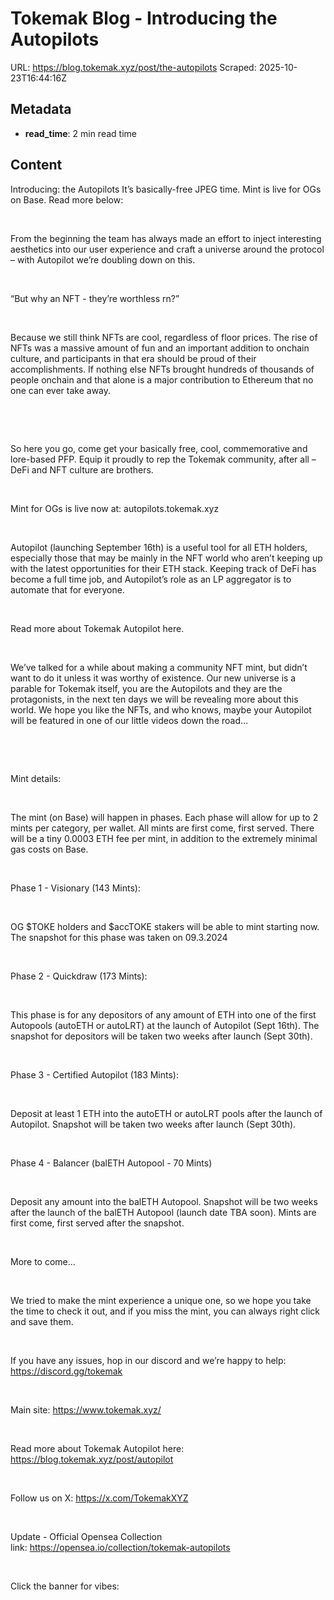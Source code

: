 # Tokemak Blog - Introducing the Autopilots

URL: https://blog.tokemak.xyz/post/the-autopilots
Scraped: 2025-10-23T16:44:16Z

## Metadata

- **read_time**: 2 min read time

## Content

Introducing: the Autopilots
It’s basically-free JPEG time. Mint is live for OGs on Base. Read more below: 

‍

From the beginning the team has always made an effort to inject interesting aesthetics into our user experience and craft a universe around the protocol – with Autopilot we’re doubling down on this. 

‍

“But why an NFT - they’re worthless rn?”        

‍

Because we still think NFTs are cool, regardless of floor prices. The rise of NFTs was a massive amount of fun and an important addition to onchain culture, and participants in that era should be proud of their accomplishments. If nothing else NFTs brought hundreds of thousands of people onchain and that alone is a major contribution to Ethereum that no one can ever take away.

‍

‍

So here you go, come get your basically free, cool, commemorative and lore-based PFP. Equip it proudly to rep the Tokemak community, after all – DeFi and NFT culture are brothers.

‍

Mint for OGs is live now at: autopilots.tokemak.xyz

‍

Autopilot (launching September 16th) is a useful tool for all ETH holders, especially those that may be mainly in the NFT world who aren’t keeping up with the latest opportunities for their ETH stack. Keeping track of DeFi has become a full time job, and Autopilot’s role as an LP aggregator is to automate that for everyone. 

‍

Read more about Tokemak Autopilot here.

‍

We’ve talked for a while about making a community NFT mint, but didn’t want to do it unless it was worthy of existence. Our new universe is a parable for Tokemak itself, you are the Autopilots and they are the protagonists, in the next ten days we will be revealing more about this world. We hope you like the NFTs, and who knows, maybe your Autopilot will be featured in one of our little videos down the road… 

‍

‍

Mint details: 

‍

The mint (on Base) will happen in phases. Each phase will allow for up to 2 mints per category, per wallet. All mints are first come, first served. There will be a tiny 0.0003 ETH fee per mint, in addition to the extremely minimal gas costs on Base. 

‍

Phase 1 - Visionary (143 Mints):

‍

OG $TOKE holders and $accTOKE stakers will be able to mint starting now. The snapshot for this phase was taken on 09.3.2024

‍

Phase 2 - Quickdraw (173 Mints): 

‍

This phase is for any depositors of any amount of ETH into one of the first Autopools (autoETH or autoLRT) at the launch of Autopilot (Sept 16th). The snapshot for depositors will be taken two weeks after launch (Sept 30th). 

‍

Phase 3 - Certified Autopilot (183 Mints): 

‍

Deposit at least 1 ETH into the autoETH or autoLRT pools after the launch of Autopilot. Snapshot will be taken two weeks after launch (Sept 30th). 

‍

Phase 4 - Balancer (balETH Autopool - 70 Mints)

‍

Deposit any amount into the balETH Autopool. Snapshot will be two weeks after the launch of the balETH Autopool (launch date TBA soon). Mints are first come, first served after the snapshot.

‍

More to come... 

‍

We tried to make the mint experience a unique one, so we hope you take the time to check it out, and if you miss the mint, you can always right click and save them. 

‍

If you have any issues, hop in our discord and we’re happy to help: https://discord.gg/tokemak

‍

Main site: https://www.tokemak.xyz/

‍

Read more about Tokemak Autopilot here: https://blog.tokemak.xyz/post/autopilot

‍

Follow us on X: https://x.com/TokemakXYZ

‍

Update - Official Opensea Collection link: https://opensea.io/collection/tokemak-autopilots

‍

Click the banner for vibes: 

‍